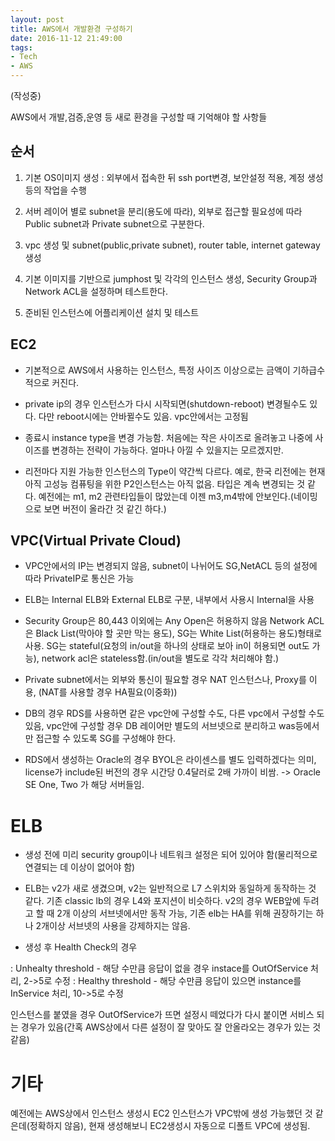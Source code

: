 ```yaml
---
layout: post
title: AWS에서 개발환경 구성하기
date: 2016-11-12 21:49:00
tags:
- Tech
- AWS
---
```


(작성중)

AWS에서 개발,검증,운영 등 새로 환경을 구성할 때 기억해야 할 사항들

## 순서

1. 기본 OS이미지 생성 : 외부에서 접속한 뒤 ssh port변경, 보안설정 적용, 계정 생성 등의 작업을 수행

2. 서버 레이어 별로 subnet을 분리(용도에 따라), 외부로 접근할 필요성에 따라 Public subnet과 Private subnet으로 구분한다.

3. vpc 생성 및 subnet(public,private subnet), router table, internet gateway 생성

4. 기본 이미지를 기반으로 jumphost 및 각각의 인스턴스 생성, Security Group과 Network ACL을 설정하며 테스트한다.

5. 준비된 인스턴스에 어플리케이션 설치 및 테스트


## EC2

- 기본적으로 AWS에서 사용하는 인스턴스, 특정 사이즈 이상으로는 금액이 기하급수적으로 커진다.

- private ip의 경우 인스턴스가 다시 시작되면(shutdown-reboot) 변경될수도 있다. 다만  reboot시에는 안바뀔수도 있음. vpc안에서는 고정됨

- 종료시 instance type을 변경 가능함. 처음에는 작은 사이즈로 올려놓고 나중에 사이즈를 변경하는 전략이 가능하다. 얼마나 아낄 수 있을지는 모르겠지만.

- 리전마다 지원 가능한 인스턴스의 Type이 약간씩 다르다. 예로, 한국 리전에는 현재 아직 고성능 컴퓨팅을 위한 P2인스턴스는 아직 없음. 타입은 계속 변경되는 것 같다. 예전에는 m1, m2 관련타입들이 많았는데 이젠 m3,m4밖에 안보인다.(네이밍으로 보면 버전이 올라간 것 같긴 하다.)


## VPC(Virtual Private Cloud)

- VPC안에서의 IP는 변경되지 않음, subnet이 나뉘어도 SG,NetACL 등의 설정에 따라 PrivateIP로 통신은 가능

- ELB는 Internal ELB와 External ELB로 구분, 내부에서 사용시 Internal을 사용

- Security Group은 80,443 이외에는 Any Open은 허용하지 않음
Network ACL은 Black List(막아야 할 곳만 막는 용도), SG는 White List(허용하는 용도)형태로 사용. SG는 stateful(요청의 in/out을 하나의 상태로 보아 in이 허용되면 out도 가능), network acl은 stateless함.(in/out을 별도로 각각 처리해야 함.)

- Private subnet에서는 외부와 통신이 필요할 경우 NAT 인스턴스나, Proxy를 이용,
(NAT를 사용할 경우 HA필요(이중화))

- DB의 경우 RDS를 사용하면 같은 vpc안에 구성할 수도, 다른 vpc에서 구성할 수도 있음, vpc안에 구성할 경우 DB 레이어만 별도의 서브넷으로 분리하고 was등에서만 접근할 수 있도록 SG를 구성해야 한다.

- RDS에서 생성하는 Oracle의 경우 BYOL은 라이센스를 별도 입력하겠다는 의미, license가 include된 버전의 경우 시간당 0.4달러로 2배 가까이 비쌈. -> Oracle SE One, Two 가 해당 서버들임.


# ELB

- 생성 전에 미리 security group이나 네트워크 설정은 되어 있어야 함(물리적으로 연결되는 데 이상이 없어야 함)

- ELB는 v2가 새로 생겼으며, v2는 일반적으로 L7 스위치와 동일하게 동작하는 것 같다. 기존 classic lb의 경우 L4와 포지션이 비슷하다. v2의 경우 WEB앞에 두려고 할 때 2개 이상의 서브넷에서만 동작 가능, 기존 elb는 HA를 위해 권장하기는 하나 2개이상 서브넷의 사용을 강제하지는 않음.

- 생성 후 Health Check의 경우

: Unhealty threshold - 해당 수만큼 응답이 없을 경우 instace를 OutOfService 처리, 2->5로 수정
: Healthy threshold - 해당 수만큼 응답이 있으면 instance를 InService 처리, 10->5로 수정

인스턴스를 붙였을 경우 OutOfService가 뜨면 설정시 떼었다가 다시 붙이면 서비스 되는 경우가 있음(간혹 AWS상에서 다른 설정이 잘 맞아도 잘 안올라오는 경우가 있는 것 같음)

# 기타

예전에는 AWS상에서 인스턴스 생성시 EC2 인스턴스가 VPC밖에 생성 가능했던 것 같은데(정확하지 않음), 현재 생성해보니 EC2생성시 자동으로 디폴트 VPC에 생성됨.
